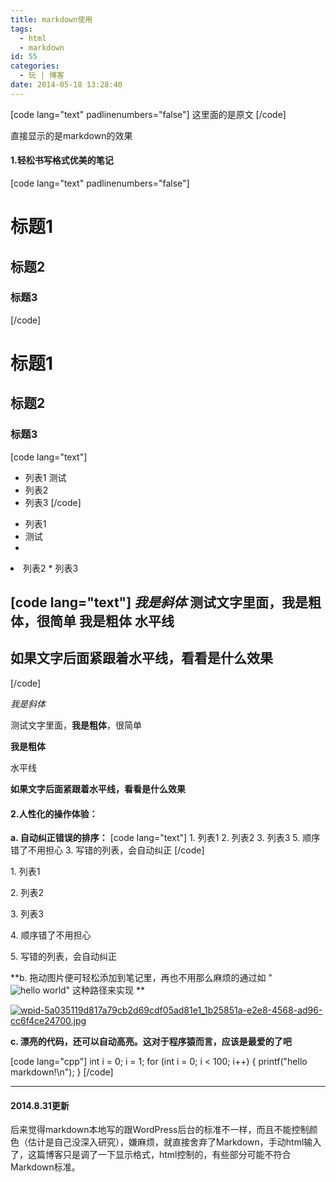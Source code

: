 ```yaml
---
title: markdown使用
tags:
  - html
  - markdown
id: 55
categories:
  - 玩 | 博客
date: 2014-05-18 13:28:40
---
```


[code lang="text" padlinenumbers="false"]
这里面的是原文
[/code]

<!-- more -->

直接显示的是markdown的效果

#### 1.轻松书写格式优美的笔记

[code lang="text" padlinenumbers="false"]
# 标题1
## 标题2
### 标题3
[/code]

# 标题1

## 标题2

### 标题3

[code lang="text"]
- 列表1
测试
- 列表2
- 列表3
[/code]

*   列表1
*   测试<li>
<li>列表2
*   列表3

[code lang="text"]
*我是斜体*
测试文字里面，**我是粗体**，很简单
__我是粗体__
水平线
----------------------------
如果文字后面紧跟着水平线，看看是什么效果
---------------------
[/code]

_我是斜体_

测试文字里面，**我是粗体**，很简单

**我是粗体**

水平线

**如果文字后面紧跟着水平线，看看是什么效果**

#### 2.人性化的操作体验：

**a. 自动纠正错误的排序：**
[code lang="text"]
1\. 列表1
2\. 列表2
3\. 列表3
5\. 顺序错了不用担心
3\. 写错的列表，会自动纠正 
[/code]

1\. 列表1 

2\. 列表2 

3\. 列表3 

4\. 顺序错了不用担心 

5\. 写错的列表，会自动纠正

**b. 拖动图片便可轻松添加到笔记里，再也不用那么麻烦的通过如 "![hello world](./pic/helloworld.jpg)" 这种路径来实现
**

[![wpid-5a035119d817a79cb2d69cdf05ad81e1_1b25851a-e2e8-4568-ad96-cc6f4ce24700.jpg](http://www.flyhan.com/wp-content/uploads/2014/05/wpid-5a035119d817a79cb2d69cdf05ad81e1_1b25851a-e2e8-4568-ad96-cc6f4ce247001-300x152.jpg)](http://www.flyhan.com/wp-content/uploads/2014/05/wpid-5a035119d817a79cb2d69cdf05ad81e1_1b25851a-e2e8-4568-ad96-cc6f4ce247001.jpg)

**c. 漂亮的代码，还可以自动高亮。这对于程序猿而言，应该是最爱的了吧**

[code lang="cpp"]
int i = 0;
i = 1;
for (int i = 0; i &lt; 100; i++)
{
    printf(&quot;hello markdown!\n&quot;);
}
[/code]

* * *

#### 2014.8.31更新

后来觉得markdown本地写的跟WordPress后台的标准不一样，而且不能控制颜色（估计是自己没深入研究），嫌麻烦，就直接舍弃了Markdown，手动html输入了，这篇博客只是调了一下显示格式，html控制的，有些部分可能不符合Markdown标准。